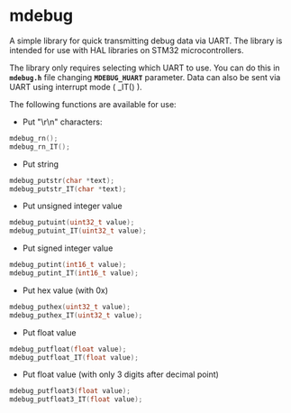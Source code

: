 # mdebug

A simple library for quick transmitting debug data via UART.
The library is intended for use with HAL libraries on STM32 microcontrollers.

The library only requires selecting which UART to use.
You can do this in **`mdebug.h`** file changing **`MDEBUG_HUART`** parameter.
Data can also be sent via UART using interrupt mode ( _IT() ).

The following functions are available for use:

- Put "\r\n" characters:
```c
mdebug_rn();
mdebug_rn_IT();
```

- Put string
```c
mdebug_putstr(char *text);
mdebug_putstr_IT(char *text);
```

- Put unsigned integer value
```c
mdebug_putuint(uint32_t value);
mdebug_putuint_IT(uint32_t value);
```

- Put signed integer value
```c
mdebug_putint(int16_t value);
mdebug_putint_IT(int16_t value);
```

- Put hex value (with 0x)
```c
mdebug_puthex(uint32_t value);
mdebug_puthex_IT(uint32_t value);
```

- Put float value
```c
mdebug_putfloat(float value);
mdebug_putfloat_IT(float value);
```

- Put float value (with only 3 digits after decimal point)
```c
mdebug_putfloat3(float value);
mdebug_putfloat3_IT(float value);
```
